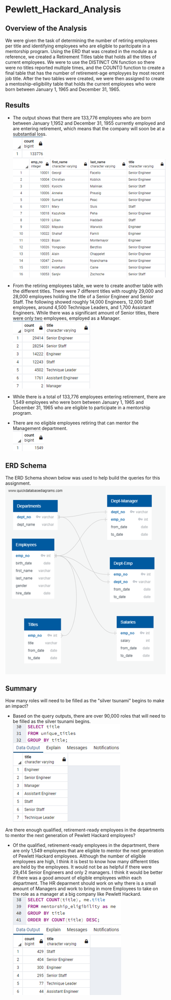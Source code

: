 # Pewlett_Hackard_Analysis

## Overview of the Analysis 

We were given the task of determining the number of retiring employees per title and identifying employees who are eligible to paritcipate in a mentorship program. Using the ERD that was created in the module as a reference, we created a Retirement Titles table that holds all the titles of current employees. We were to use the DISTINCT ON function so there were no titles reported multiple times, and the COUNT() function to create a final table that has the number of retirement-age employyes by most recent job title. After the two tables were created, we were then assigned to create a mentoship-eligibility table that holds the current employees who were born between January 1, 1965 and December 31, 1965. 

## Results 

- The output shows that there are 133,776 employees who are born between January 1,1952 and December 31, 1955 currently employed and are entering retirement, which means that the company will soon be at a substantial loss.</br>
![retirement_count](https://github.com/echuung94/Pewlett_Hackard_Analysis/blob/main/Resources/retirement_count.png)</br>
![unique_titles](https://github.com/echuung94/Pewlett_Hackard_Analysis/blob/main/Resources/unique_titles.png)

- From the retiring employees table, we were to create another table with the different titles. There were 7 different titles with roughly 29,000 and 28,000 employees holding the title of a Senior Engineer and Senior Staff. The following showed roughly 14,000 Engineers, 12,000 Staff employees, around 4,500 Technique Leaders, and 1,700 Assistant Engineers. While there was a significant amount of Senior titles, there were only two employees, employed as a Manager.</br>
![retiring_titles](https://github.com/echuung94/Pewlett_Hackard_Analysis/blob/main/Resources/retiring_titles.png)

- While there is a total of 133,776 employees entering retirement, there are 1,549 employees who were born between January 1, 1965 and December 31, 1965 who are eligible to participate in a mentorship program. </br>
- There are no eligible employees retiring that can mentor the Management department. </br>
![mentor_count](https://github.com/echuung94/Pewlett_Hackard_Analysis/blob/main/Resources/mentor_count.png)

## ERD Schema 
The ERD Schema shown below was used to help build the queries for this assignment. 
![mentor_count](https://github.com/echuung94/Pewlett_Hackard_Analysis/blob/main/EmployeeDB.png)


## Summary 
How many roles will need to be filled as the "silver tsunami" begins to make an impact?</br>
- Based on the query outputs, there are over 90,000 roles that will need to be filled as the silver tsunami begins. </br>
![titles](https://github.com/echuung94/Pewlett_Hackard_Analysis/blob/main/Resources/titles.png)</br>

Are there enough qualified, retirement-ready employees in the departments to mentor the next generation of Pewlett Hackard employees?</br>
- Of the qualified, retirement-ready employees in the department, there are only 1,549 employees that are eligible to mentor the next generation of Pewlett Hackard employees. Although the number of eligible employees are high, I think it is best to know how many different titles are held by the employees. It would not be as helpful if there were 29,414 Senior Engineers and only 2 managers. I think it would be better if there was a good amount of eligible employees within each department. The HR deparment should work on why there is a small amount of Managers and work to bring in more Employees to take on the role as a manager at a big company like Pewlett Hackard.</br>
![rec1](https://github.com/echuung94/Pewlett_Hackard_Analysis/blob/main/Resources/rec1.png)
